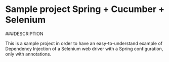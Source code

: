 # Sample project Spring + Cucumber + Selenium

###DESCRIPTION

This is a sample project in order to have an easy-to-understand example of Dependency Injection of a Selenium web driver with a Spring configuration, only with annotations.
